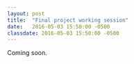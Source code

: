 ```yaml
---
layout: post
title:  "Final project working session"
date:   2016-05-03 15:50:00 -0500
classdate: 2016-05-03 15:50:00 -0500
---
```

Coming soon.
